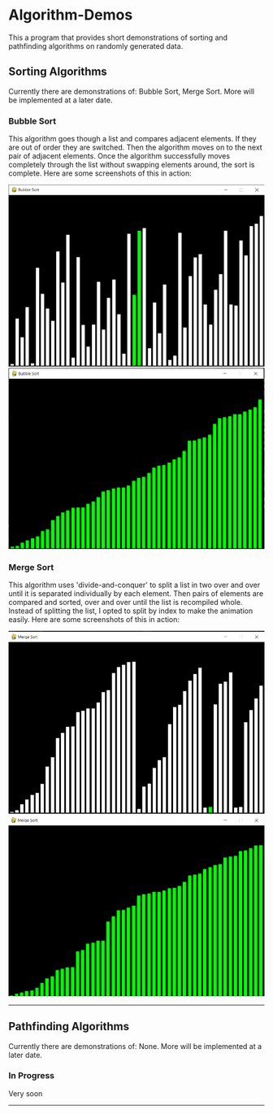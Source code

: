 # Algorithm-Demos
This a program that provides short demonstrations of sorting and pathfinding algorithms on randomly generated data. 
## Sorting Algorithms
Currently there are demonstrations of: Bubble Sort, Merge Sort. 
More will be implemented at a later date.
### Bubble Sort
This algorithm goes though a list and compares adjacent elements. If they are out of order they are switched. Then the algorithm moves on to the next pair of adjacent elements. Once the algorithm successfully moves completely through the list without swapping elements around, the sort is complete. Here are some screenshots of this in action:

![Bubble Sort: Solving](images/bubble-sort-sorting.PNG)
![Bubble Sort: Complete](images/bubble-sort-complete.PNG)

### Merge Sort
This algorithm uses 'divide-and-conquer' to split a list in two over and over until it is separated individually by each element. Then pairs of elements are compared and sorted, over and over until the list is recompiled whole. Instead of splitting the list, I opted to split by index to make the animation easily. 
Here are some screenshots of this in action:

![Merge Sort: Solving](images/merge-sort-sorting.PNG)
![Merge Sort: Complete](images/merge-sort-complete.PNG)

---
## Pathfinding Algorithms
Currently there are demonstrations of: None. 
More will be implemented at a later date. 
### In Progress
Very soon

---